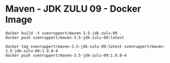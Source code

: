# Maven - JDK ZULU 09 - Docker Image

```
docker build -t svenruppert/maven-3.5-jdk-zulu-09 .
docker push svenruppert/maven-3.5-jdk-zulu-09:latest

docker tag svenruppert/maven-3.5-jdk-zulu-09:latest svenruppert/maven-3.5-jdk-zulu-09:1.9.0-4
docker push svenruppert/maven-3.5-jdk-zulu-09:1.9.0-4
```
